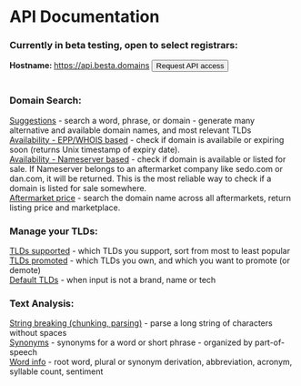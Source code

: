 # API Documentation

### Currently in beta testing, open to select registrars:

<b>Hostname: </b><a href="https://api.besta.domains" target="_blank">https://api.besta.domains</a>
<button class="subtle_button" onClick="window.location.href='#contactform'">Request API access</button>
<br />
<br />

### Domain Search:

[Suggestions](#domain-name-suggestions) - search a word, phrase, or domain - generate many alternative and available domain names, and most relevant TLDs \
[Availability - EPP/WHOIS based](#domain-name-availability) - check if domain is availabile or expiring soon (returns Unix timestamp of expiry date). \
[Availability - Nameserver based](#domain-name-availability) - check if domain is available or listed for sale. If Nameserver belongs to an aftermarket company like sedo.com or dan.com, it will be returned. This is the most reliable way to check if a domain is listed for sale somewhere. \
[Aftermarket price](#domain-name-availability) - search the domain name across all aftermarkets, return listing price and marketplace.

### Manage your TLDs:

[TLDs supported](#tlds-supported) - which TLDs you support, sort from most to least popular \
[TLDs promoted](#tlds-promoted) - which TLDs you own, and which you want to promote (or demote)\
[Default TLDs](#default-tlds) - when input is not a brand, name or tech

### Text Analysis:

[String breaking (chunking, parsing)](#string-breaking-chunking-parsing) - parse a long string of characters without spaces \
[Synonyms](#thesaurus) - synonyms for a word or short phrase - organized by part-of-speech\
[Word info](#word-info) - root word, plural or synonym derivation, abbreviation, acronym, syllable count, sentiment
